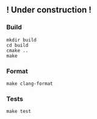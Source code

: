 ## ! Under construction !

### Build
```
mkdir build
cd build
cmake ..
make
```

### Format
```
make clang-format
```

### Tests
```
make test
```

